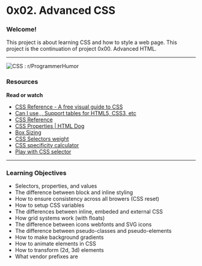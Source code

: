 # 0x02. Advanced CSS

### Welcome!

This project is about learning CSS and how to style a web page. This project is the continuation of project 0x00. Advanced HTML.

------

![CSS : r/ProgrammerHumor](https://preview.redd.it/bptzx7ur4uj11.jpg?auto=webp&s=e6660e4545b2463db71c4acb481624730914f8e1)

### Resources

**Read or watch**

- [CSS Reference - A free visual guide to CSS](https://intranet.hbtn.io/rltoken/7zgAvnHaPhhWHIEEr9VXQg)
- [Can I use,,, Support tables for HTML5, CSS3, etc](https://intranet.hbtn.io/rltoken/dg_RKNrW7wJe6MvFjVulYQ)
- [CSS Reference](https://intranet.hbtn.io/rltoken/g5ZCzFdcn8SuReONAJZD5Q)
- [CSS Properties | HTML Dog](https://intranet.hbtn.io/rltoken/vwDD3LTuhHh1lqNMy1D0AA)
- [Box Sizing](https://intranet.hbtn.io/rltoken/nbDnTy1VOxoAMU54K5wHgQ)
- [CSS Selectors weight](https://intranet.hbtn.io/rltoken/PDu4JjsVhilIKtNumZHkbA)
- [CSS specificity calculator](https://intranet.hbtn.io/rltoken/pKnciYY8Ri96r4dxbSLHwQ)
- [Play with CSS selector](https://intranet.hbtn.io/rltoken/cYkcdg40UhNAXBHz-6kk_Q)

------

### Learning Objectives

- Selectors, properties, and values
- The difference between block and inline styling
- How to ensure consistency across all browers (CSS reset)
- How to setup CSS variables
- The differences between inline, embeded and external CSS
- How grid systems work (with floats)
- The difference between icons webfonts and SVG icons
- The difference between pseudo-classes and pseudo-elements
- How to make background gradients
- How to animate elements in CSS
- How to transform (2d, 3d) elements
- What vendor prefixes are